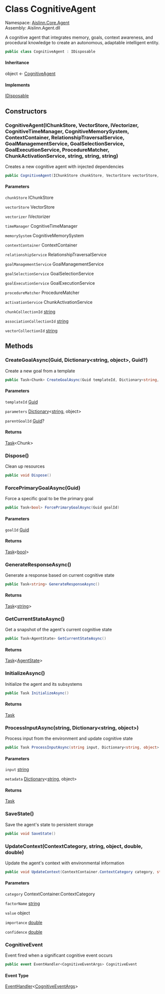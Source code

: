 # <a id="Aislinn_Core_Agent_CognitiveAgent"></a> Class CognitiveAgent

Namespace: [Aislinn.Core.Agent](Aislinn.Core.Agent.md)  
Assembly: Aislinn.Agent.dll  

A cognitive agent that integrates memory, goals, context awareness, and procedural knowledge
to create an autonomous, adaptable intelligent entity.

```csharp
public class CognitiveAgent : IDisposable
```

#### Inheritance

object ← 
[CognitiveAgent](Aislinn.Core.Agent.CognitiveAgent.md)

#### Implements

[IDisposable](https://learn.microsoft.com/dotnet/api/system.idisposable)

## Constructors

### <a id="Aislinn_Core_Agent_CognitiveAgent__ctor_Aislinn_ChunkStorage_Interfaces_IChunkStore_Aislinn_VectorStorage_Storage_VectorStore_Aislinn_VectorStorage_Interfaces_IVectorizer_Aislinn_Core_Services_CognitiveTimeManager_Aislinn_Core_Cognitive_CognitiveMemorySystem_Aislinn_Core_Context_ContextContainer_Aislinn_Core_Relationships_RelationshipTraversalService_Aislinn_Core_Goals_GoalManagementService_Aislinn_Core_Goals_Selection_GoalSelectionService_Aislinn_Core_Goals_Execution_GoalExecutionService_Aislinn_Core_Procedural_ProcedureMatcher_Aislinn_Core_Services_ChunkActivationService_System_String_System_String_System_String_"></a> CognitiveAgent\(IChunkStore, VectorStore, IVectorizer, CognitiveTimeManager, CognitiveMemorySystem, ContextContainer, RelationshipTraversalService, GoalManagementService, GoalSelectionService, GoalExecutionService, ProcedureMatcher, ChunkActivationService, string, string, string\)

Creates a new cognitive agent with injected dependencies

```csharp
public CognitiveAgent(IChunkStore chunkStore, VectorStore vectorStore, IVectorizer vectorizer, CognitiveTimeManager timeManager, CognitiveMemorySystem memorySystem, ContextContainer contextContainer, RelationshipTraversalService relationshipService, GoalManagementService goalManagementService, GoalSelectionService goalSelectionService, GoalExecutionService goalExecutionService, ProcedureMatcher procedureMatcher, ChunkActivationService activationService, string chunkCollectionId = "default", string associationCollectionId = "default", string vectorCollectionId = "default")
```

#### Parameters

`chunkStore` IChunkStore

`vectorStore` VectorStore

`vectorizer` IVectorizer

`timeManager` CognitiveTimeManager

`memorySystem` CognitiveMemorySystem

`contextContainer` ContextContainer

`relationshipService` RelationshipTraversalService

`goalManagementService` GoalManagementService

`goalSelectionService` GoalSelectionService

`goalExecutionService` GoalExecutionService

`procedureMatcher` ProcedureMatcher

`activationService` ChunkActivationService

`chunkCollectionId` [string](https://learn.microsoft.com/dotnet/api/system.string)

`associationCollectionId` [string](https://learn.microsoft.com/dotnet/api/system.string)

`vectorCollectionId` [string](https://learn.microsoft.com/dotnet/api/system.string)

## Methods

### <a id="Aislinn_Core_Agent_CognitiveAgent_CreateGoalAsync_System_Guid_System_Collections_Generic_Dictionary_System_String_System_Object__System_Nullable_System_Guid__"></a> CreateGoalAsync\(Guid, Dictionary<string, object\>, Guid?\)

Create a new goal from a template

```csharp
public Task<Chunk> CreateGoalAsync(Guid templateId, Dictionary<string, object> parameters, Guid? parentGoalId = null)
```

#### Parameters

`templateId` [Guid](https://learn.microsoft.com/dotnet/api/system.guid)

`parameters` [Dictionary](https://learn.microsoft.com/dotnet/api/system.collections.generic.dictionary\-2)<[string](https://learn.microsoft.com/dotnet/api/system.string), object\>

`parentGoalId` [Guid](https://learn.microsoft.com/dotnet/api/system.guid)?

#### Returns

 [Task](https://learn.microsoft.com/dotnet/api/system.threading.tasks.task\-1)<Chunk\>

### <a id="Aislinn_Core_Agent_CognitiveAgent_Dispose"></a> Dispose\(\)

Clean up resources

```csharp
public void Dispose()
```

### <a id="Aislinn_Core_Agent_CognitiveAgent_ForcePrimaryGoalAsync_System_Guid_"></a> ForcePrimaryGoalAsync\(Guid\)

Force a specific goal to be the primary goal

```csharp
public Task<bool> ForcePrimaryGoalAsync(Guid goalId)
```

#### Parameters

`goalId` [Guid](https://learn.microsoft.com/dotnet/api/system.guid)

#### Returns

 [Task](https://learn.microsoft.com/dotnet/api/system.threading.tasks.task\-1)<[bool](https://learn.microsoft.com/dotnet/api/system.boolean)\>

### <a id="Aislinn_Core_Agent_CognitiveAgent_GenerateResponseAsync"></a> GenerateResponseAsync\(\)

Generate a response based on current cognitive state

```csharp
public Task<string> GenerateResponseAsync()
```

#### Returns

 [Task](https://learn.microsoft.com/dotnet/api/system.threading.tasks.task\-1)<[string](https://learn.microsoft.com/dotnet/api/system.string)\>

### <a id="Aislinn_Core_Agent_CognitiveAgent_GetCurrentStateAsync"></a> GetCurrentStateAsync\(\)

Get a snapshot of the agent's current cognitive state

```csharp
public Task<AgentState> GetCurrentStateAsync()
```

#### Returns

 [Task](https://learn.microsoft.com/dotnet/api/system.threading.tasks.task\-1)<[AgentState](Aislinn.Core.Agent.AgentState.md)\>

### <a id="Aislinn_Core_Agent_CognitiveAgent_InitializeAsync"></a> InitializeAsync\(\)

Initialize the agent and its subsystems

```csharp
public Task InitializeAsync()
```

#### Returns

 [Task](https://learn.microsoft.com/dotnet/api/system.threading.tasks.task)

### <a id="Aislinn_Core_Agent_CognitiveAgent_ProcessInputAsync_System_String_System_Collections_Generic_Dictionary_System_String_System_Object__"></a> ProcessInputAsync\(string, Dictionary<string, object\>\)

Process input from the environment and update cognitive state

```csharp
public Task ProcessInputAsync(string input, Dictionary<string, object> metadata = null)
```

#### Parameters

`input` [string](https://learn.microsoft.com/dotnet/api/system.string)

`metadata` [Dictionary](https://learn.microsoft.com/dotnet/api/system.collections.generic.dictionary\-2)<[string](https://learn.microsoft.com/dotnet/api/system.string), object\>

#### Returns

 [Task](https://learn.microsoft.com/dotnet/api/system.threading.tasks.task)

### <a id="Aislinn_Core_Agent_CognitiveAgent_SaveState"></a> SaveState\(\)

Save the agent's state to persistent storage

```csharp
public void SaveState()
```

### <a id="Aislinn_Core_Agent_CognitiveAgent_UpdateContext_Aislinn_Core_Context_ContextContainer_ContextCategory_System_String_System_Object_System_Double_System_Double_"></a> UpdateContext\(ContextCategory, string, object, double, double\)

Update the agent's context with environmental information

```csharp
public void UpdateContext(ContextContainer.ContextCategory category, string factorName, object value, double importance = 0.5, double confidence = 1)
```

#### Parameters

`category` ContextContainer.ContextCategory

`factorName` [string](https://learn.microsoft.com/dotnet/api/system.string)

`value` object

`importance` [double](https://learn.microsoft.com/dotnet/api/system.double)

`confidence` [double](https://learn.microsoft.com/dotnet/api/system.double)

### <a id="Aislinn_Core_Agent_CognitiveAgent_CognitiveEvent"></a> CognitiveEvent

Event fired when a significant cognitive event occurs

```csharp
public event EventHandler<CognitiveEventArgs> CognitiveEvent
```

#### Event Type

 [EventHandler](https://learn.microsoft.com/dotnet/api/system.eventhandler\-1)<[CognitiveEventArgs](Aislinn.Core.Agent.CognitiveEventArgs.md)\>

